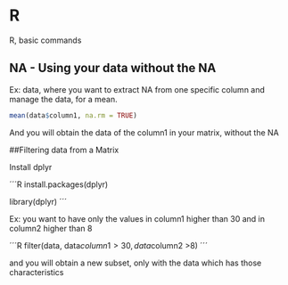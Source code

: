 # R
R, basic commands

## NA - Using your data without the NA

Ex: data, where you want to extract NA from one specific column and manage the data, for a mean.

```R
mean(data$column1, na.rm = TRUE)
```

And you will obtain the data of the column1 in your matrix, without the NA

##Filtering data from a Matrix

Install dplyr

´´´R
install.packages(dplyr)

library(dplyr)
´´´

Ex: you want to have only the values in column1 higher than 30 and in column2 higher than 8

´´´R
filter(data, data$column1 >30, data$column2 >8)
´´´

and you will obtain a new subset, only with the data which has those characteristics
